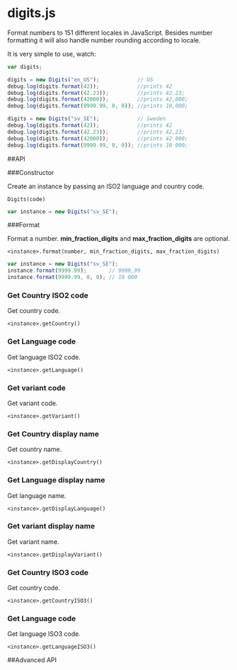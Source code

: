 # digits.js
Format numbers to 151 different locales in JavaScript. Besides number formatting it will also handle number rounding according to locale.

It is very simple to use, watch:

```javascript
var digits;

digits = new Digits("en_US");            // US
debug.log(digits.format(42));            //prints 42
debug.log(digits.format(42.23));         //prints 42.23;
debug.log(digits.format(42000));         //prints 42,000;
debug.log(digits.format(9999.99, 0, 0)); //prints 10,000;

digits = new Digits("sv_SE");            // Sweden
debug.log(digits.format(42));            //prints 42
debug.log(digits.format(42.23));         //prints 42,23;
debug.log(digits.format(42000));         //prints 42 000;
debug.log(digits.format(9999.99, 0, 0)); //prints 10 000;
```

##API

###Constructor

Create an instance by passing an ISO2 language and country code.

```
Digits(code)
```

```javascript
var instance = new Digits("sv_SE");
```

###Format

Format a number. __min_fraction_digits__ and __max_fraction_digits__ are optional.

```
<instance>.format(number, min_fraction_digits, max_fraction_digits)
```

```javascript
var instance = new Digits("sv_SE");
instance.format(9999.99);       // 9999,99
instance.format(9999.99, 0, 0); // 10 000
```

### Get Country ISO2 code

Get country code.

```
<instance>.getCountry()
```

### Get Language code

Get language ISO2 code.

```
<instance>.getLanguage()
```

### Get variant code

Get variant code.

```
<instance>.getVariant()
```

### Get Country display name

Get country name.

```
<instance>.getDisplayCountry()
```

### Get Language display name

Get language name.

```
<instance>.getDisplayLanguage()
```

### Get variant display name

Get variant name.

```
<instance>.getDisplayVariant()
```

### Get Country ISO3 code

Get country code.

```
<instance>.getCountryISO3()
```

### Get Language code

Get language ISO3 code.

```
<instance>.getLanguageISO3()
```

##Advanced API


